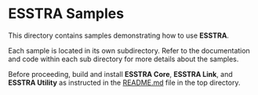 # ESSTRA Samples

This directory contains samples demonstrating how to use **ESSTRA**.

Each sample is located in its own subdirectory. Refer to the documentation and code within each
sub directory for more details about the samples.

Before proceeding, build and install **ESSTRA Core**, **ESSTRA Link**, and **ESSTRA Utility**
as instructed in the [README.md](../README.md) file in the top directory.
